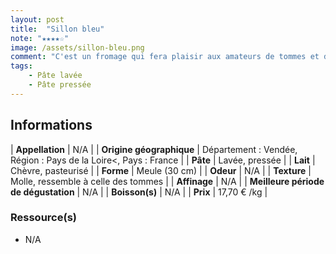 ```yaml
---
layout: post
title:  "Sillon bleu"
note: "★★★★☆"
image: /assets/sillon-bleu.png
comment: "C'est un fromage qui fera plaisir aux amateurs de tommes et de lait de chèvre. Sa couche de charbon végétal rappelle celle du Morbier et lui vaut d'être également baptisé « Morbier de chèvre ». Son goût est un mélange de douceur grâce à sa texture et de caractère grâce à sa croûte lavée. Il peut convenir pour une raclette."
tags:
    - Pâte lavée
    - Pâte pressée
---
```


## Informations

| **Appellation** | N/A |
| **Origine géographique** | Département : Vendée, Région : Pays de la Loire<, Pays : France   |
| **Pâte** | Lavée, pressée |
| **Lait** | Chèvre, pasteurisé |
| **Forme** | Meule (30 cm) |
| **Odeur** | N/A |
| **Texture** | Molle, ressemble à celle des tommes |
| **Affinage** | N/A |
| **Meilleure période de dégustation** | N/A |
| **Boisson(s)** | N/A |
| **Prix** | 17,70 € /kg |

### Ressource(s)
* N/A